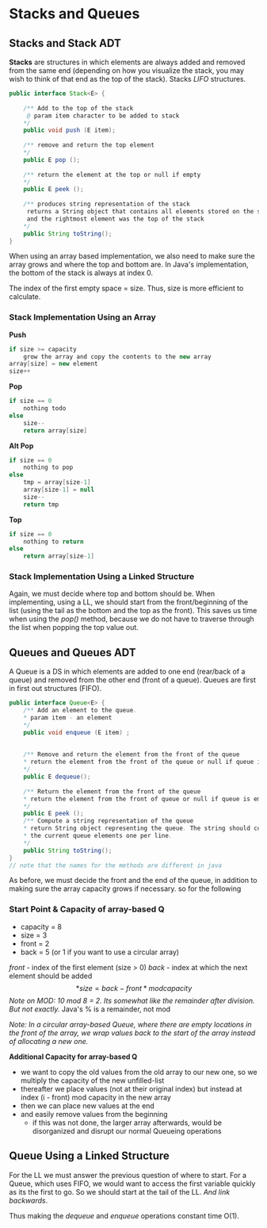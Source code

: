 # Stacks and Queues



## Stacks and Stack ADT
**Stacks** are structures in which elements are always added and removed from the same end (depending on how you visualize the stack,
you may wish to think of that end as the top of the stack). Stacks *LIFO* structures.

```java
public interface Stack<E> {
	
	/** Add to the top of the stack
	 @ param item character to be added to stack
	*/
	public void push (E item);
	
	/** remove and return the top element
	*/
	public E pop ();
	
	/** return the element at the top or null if empty
	*/
	public E peek ();
	
	/** produces string representation of the stack
	 returns a String object that contains all elements stored on the stack. The elements are separated by spaces,
	 and the rightmost element was the top of the stack
	*/
	public String toString();
}
```

When using an array based implementation, we also need to make sure
the array grows and where the top and bottom are. In Java's implementation,
the bottom of the stack is always at index 0. 

The index of the first empty space = size. Thus, size is more efficient to calculate.

### Stack Implementation Using an Array

**Push**
```java
if size >= capacity
	grow the array and copy the contents to the new array
array[size] = new element
size++
```

**Pop**
```java
if size == 0 
	nothing todo
else
	size--
	return array[size]

```
**Alt Pop**
```java
if size == 0 
	nothing to pop
else
	tmp = array[size-1]
	array[size-1] = null
	size--
	return tmp

```
**Top**
```java
if size == 0
	nothing to return
else
	return array[size-1]

```
### Stack Implementation Using a Linked Structure
Again, we must decide where top and bottom should be. When implementing, using a LL,
we should start from the front/beginning of the list (using the tail as the bottom
and the top as the front). This saves us time when using the *pop()* method, because
we do not have to traverse through the list when popping the top value out.





## Queues and Queues ADT
A Queue is a DS in which elements are added to one end (rear/back of a queue) and removed from the other end (front of a queue). 
Queues are first in first out structures (FIFO).
```java
public interface Queue<E> {
	/** Add an element to the queue. 
	* param item - an element 
	*/
	public void enqueue (E item) ;
	
	
	/** Remove and return the element from the front of the queue
	* return the element from the front of the queue or null if queue is empty
	*/
	public E dequeue();
	
	/** Return the element from the front of the queue
	* return the element from the front of queue or null if queue is empty
	*/
	public E peek ();
	/** Compute a string representation of the queue
	* return String object representing the queue. The string should contain
	* the current queue elements one per line.
	*/
	public String toString();
}
// note that the names for the methods are different in java
```

As before, we must decide the front and the end of the queue, in addition to making sure the array capacity grows if necessary.
so for the following 

### Start Point & Capacity of array-based Q
- capacity = 8
- size = 3
- front = 2
- back = 5 (or 1 if you want to use a circular array)

*front* - index of the first element (size > 0)
*back* - index at which the next element should be added
$$
*size = back - front* mod capacity
$$
*Note on MOD: 10 mod 8 = 2. Its somewhat like the remainder after division. But not exactly.* Java's % is a remainder, not mod

*Note: In a circular array-based Queue, where there are empty locations in the front of the array, we wrap values back to
the start of the array instead of allocating a new one.*

**Additional Capacity for array-based Q**
- we want to copy the old values from the old array to our new one, so we multiply the capacity of the new unfilled-list
- thereafter we place values (not at their original index) but instead at index (i - front) mod capacity in the new array
- then we can place new values at the end 
- and easily remove values from the beginning
	* if this was not done, the larger array afterwards, would be disorganized and disrupt our normal Queueing operations

## Queue Using a Linked Structure
For the LL we must answer the previous question of where to start. For a Queue, which uses FIFO, we would 
want to access the first variable quickly as its the first to go. So we should start at the tail of the LL.
*And link backwards*.

Thus making the *dequeue* and *enqueue* operations constant time O(1).





